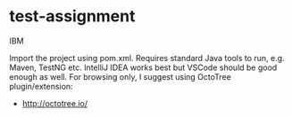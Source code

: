# test-assignment
IBM

Import the project using pom.xml. Requires standard Java tools to run, e.g. Maven, TestNG etc. IntelliJ IDEA works best but VSCode should be good enough as well.
For browsing only, I suggest using OctoTree plugin/extension:
- http://octotree.io/
